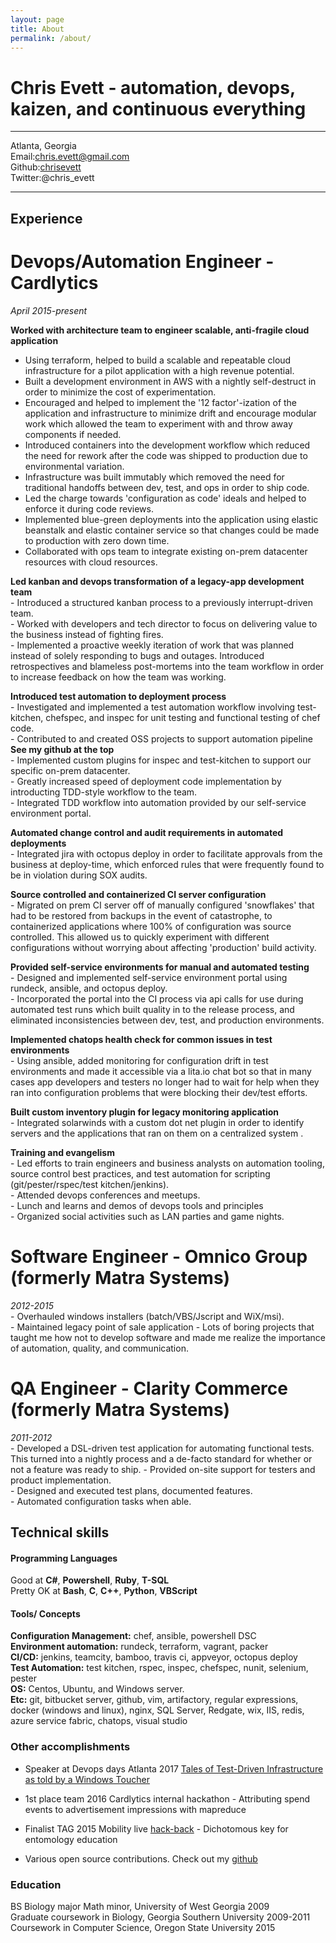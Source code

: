 ```yaml
---
layout: page
title: About
permalink: /about/
---
```


Chris Evett - automation, devops, kaizen, and continuous everything
============

------------  
Atlanta, Georgia  
Email:chris.evett@gmail.com  
Github:[chrisevett](https://github.com/chrisevett)  
Twitter:@chris_evett
 
-------------

Experience
------------


# Devops/Automation Engineer - Cardlytics 
*April 2015-present*      
  
**Worked with architecture team to engineer scalable, anti-fragile cloud application**     
  - Using terraform, helped to build a scalable and repeatable cloud infrastructure for a pilot application with a high revenue potential.  
  - Built a development environment in AWS with a nightly self-destruct in order to minimize the cost of experimentation.  
  - Encouraged and helped to implement the '12 factor'-ization of the application and infrastructure to minimize drift and encourage modular work which allowed the team to experiment with and throw away components if needed.  
  - Introduced containers into the development workflow which reduced the need for rework after the code was shipped to production due to environmental variation.    
  - Infrastructure was built immutably which removed the need for traditional handoffs between dev, test, and ops in order to ship code.
  - Led the charge towards 'configuration as code' ideals and helped to enforce it during code reviews.         
  - Implemented blue-green deployments into the application using elastic beanstalk and elastic container service so that changes could be made to production with zero down time.  
  - Collaborated with ops team to integrate existing on-prem datacenter resources with cloud resources.  

**Led kanban and devops transformation of a legacy-app development team**   
	- Introduced a structured kanban process to a previously interrupt-driven team.    
	- Worked with developers and tech director to focus on delivering value to the business instead of fighting fires.  
	- Implemented a proactive weekly iteration of work that was planned instead of solely responding to bugs and outages. Introduced retrospectives and blameless post-mortems into the team workflow in order to increase feedback on how the team was working.
	   
**Introduced test automation to deployment process**   
	- Investigated and implemented a test automation workflow involving test-kitchen, chefspec, and inspec for unit testing and functional testing of chef code.  
	- Contributed to and created OSS projects to support automation pipeline **See my github at the top**  
	- Implemented custom plugins for inspec and test-kitchen to support our specific on-prem datacenter.  
	- Greatly increased speed of deployment code implementation by introducting TDD-style workflow to the team.  
	- Integrated TDD workflow into automation provided by our self-service environment portal.  
	
**Automated change control and audit requirements in automated deployments**   
	- Integrated jira with octopus deploy in order to facilitate approvals from the business at deploy-time, which enforced rules that were frequently found to be in violation during SOX audits.       
	    
**Source controlled and containerized CI server configuration**  
	- Migrated on prem CI server off of manually configured 'snowflakes' that had to be restored from backups in the event of catastrophe, to containerized applications where 100% of configuration was source controlled. This allowed us to quickly experiment with different configurations without worrying about affecting 'production' build activity.  
	    
**Provided self-service environments for manual and automated testing**   
	- Designed and implemented self-service environment portal using rundeck, ansible, and octopus deploy.   
	- Incorporated the portal into the CI process via api calls for use during automated test runs which built  quality in to the release process, and eliminated inconsistencies between dev, test, and production environments.
	       
**Implemented chatops health check for common issues in test environments**    
	- Using ansible, added monitoring for configuration drift in test environments and made it accessible via a lita.io chat bot so that in many cases app developers and testers no longer had to wait for help when they ran into configuration problems that were blocking their dev/test efforts.
	     
**Built custom inventory plugin for legacy monitoring application**  
	- Integrated solarwinds with a custom dot net plugin in order to identify servers and the applications that ran on them on a centralized system . 
	  
**Training and evangelism**  
	- Led efforts to train engineers and business analysts on automation tooling, source control best practices, and test automation for scripting (git/pester/rspec/test kitchen/jenkins).  
	- Attended devops conferences and meetups.  
	- Lunch and learns and demos of devops tools and principles  
	- Organized social activities such as LAN parties and game nights.  
  
# Software Engineer - Omnico Group (formerly Matra Systems) 
*2012-2015*  
	- Overhauled windows installers (batch/VBS/Jscript and WiX/msi).  
	- Maintained legacy point of sale application
	- Lots of boring projects that taught me how not to develop software and made me realize the importance of automation, quality, and communication. 
  

# QA Engineer - Clarity Commerce (formerly Matra Systems) 
*2011-2012*  
	- Developed a DSL-driven test application for automating functional tests. This turned into a nightly process and a de-facto standard for whether or not a feature was ready to ship. 
	- Provided on-site support for testers and product implementation.   
	- Designed and executed test plans, documented features.   
	- Automated configuration tasks when able.

Technical skills
--------------------

#### Programming Languages  
Good at **C#**, **Powershell**, **Ruby**, **T-SQL**  
Pretty OK at **Bash**, **C**, **C++**, **Python**, **VBScript**    


#### Tools/ Concepts  
**Configuration Management:** chef, ansible, powershell DSC  
**Environment automation:** rundeck, terraform, vagrant, packer  
**CI/CD:** jenkins, teamcity, bamboo, travis ci, appveyor, octopus deploy  
**Test Automation:** test kitchen, rspec, inspec, chefspec, nunit, selenium, pester    
**OS:** Centos, Ubuntu, and Windows server.  
**Etc:** git, bitbucket server, github, vim, artifactory, regular expressions, docker (windows and linux), nginx, SQL Server, Redgate, wix, IIS, redis, azure service fabric, chatops, visual studio    

### Other accomplishments  

* Speaker at Devops days Atlanta 2017 [Tales of Test-Driven Infrastructure as told by a Windows Toucher](https://www.devopsdays.org/events/2017-atlanta/program/chris-evett/)

* 1st place team 2016 Cardlytics internal hackathon - Attributing spend events to advertisement impressions with mapreduce  

* Finalist TAG 2015 Mobility live [hack-back](http://www.hubga.com/tag-press-release/finalists-revealed-for-mobility-live-hack-back-invitational/) - Dichotomous key for entomology education  

* Various open source contributions. Check out my [github](https://github.com/chrisevett)  


### Education  
BS Biology major Math minor, University of West Georgia 2009  
Graduate coursework in Biology, Georgia Southern University 2009-2011  
Coursework in Computer Science, Oregon State University 2015  
